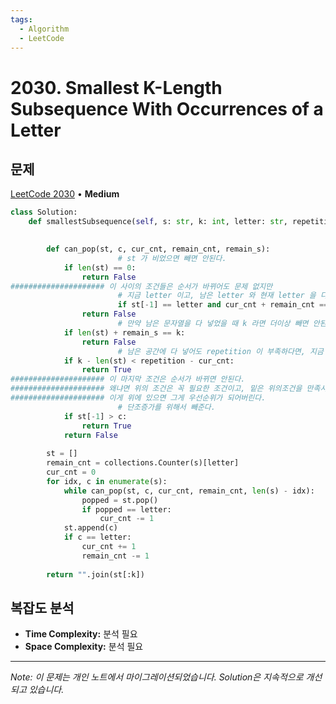 ```yaml
---
tags:
  - Algorithm
  - LeetCode
---
```


# 2030. Smallest K-Length Subsequence With Occurrences of a Letter

## 문제

[LeetCode 2030](https://leetcode.com/problems/smallest-k-length-subsequence-with-occurrences-of-a-letter/description/) • **Medium**

```python
class Solution:
    def smallestSubsequence(self, s: str, k: int, letter: str, repetition: int) -> str:
        

        def can_pop(st, c, cur_cnt, remain_cnt, remain_s):
						# st 가 비었으면 빼면 안된다.
            if len(st) == 0:
                return False 
##################### 이 사이의 조건들은 순서가 바뀌어도 문제 없지만
						# 지금 letter 이고, 남은 letter 와 현재 letter 을 다 더해서 repetition 이라면 더이상 빼면 안된다.
						if st[-1] == letter and cur_cnt + remain_cnt == repetition:
                return False
						# 만약 남은 문자열을 다 넣었을 때 k 라면 더이상 빼면 안된다.
            if len(st) + remain_s == k:
                return False
						# 남은 공간에 다 넣어도 repetition 이 부족하다면, 지금 있는 걸 빼서 공간을 만들어야 한다.
            if k - len(st) < repetition - cur_cnt:
                return True
##################### 이 마지막 조건은 순서가 바뀌면 안된다.
##################### 왜냐면 위의 조건은 꼭 필요한 조건이고, 밑은 위의조건을 만족시키면서 최적의 경우이기 때문에.
##################### 이게 위에 있으면 그게 우선순위가 되어버린다.
						# 단조증가를 위해서 빼준다.
            if st[-1] > c:
                return True
            return False
            
        st = []
        remain_cnt = collections.Counter(s)[letter]
        cur_cnt = 0
        for idx, c in enumerate(s):
            while can_pop(st, c, cur_cnt, remain_cnt, len(s) - idx):
                popped = st.pop()
                if popped == letter:
                    cur_cnt -= 1
            st.append(c)
            if c == letter:
                cur_cnt += 1
                remain_cnt -= 1
        
        return "".join(st[:k])
```

## 복잡도 분석

- **Time Complexity:** 분석 필요
- **Space Complexity:** 분석 필요


---

*Note: 이 문제는 개인 노트에서 마이그레이션되었습니다. Solution은 지속적으로 개선되고 있습니다.*
